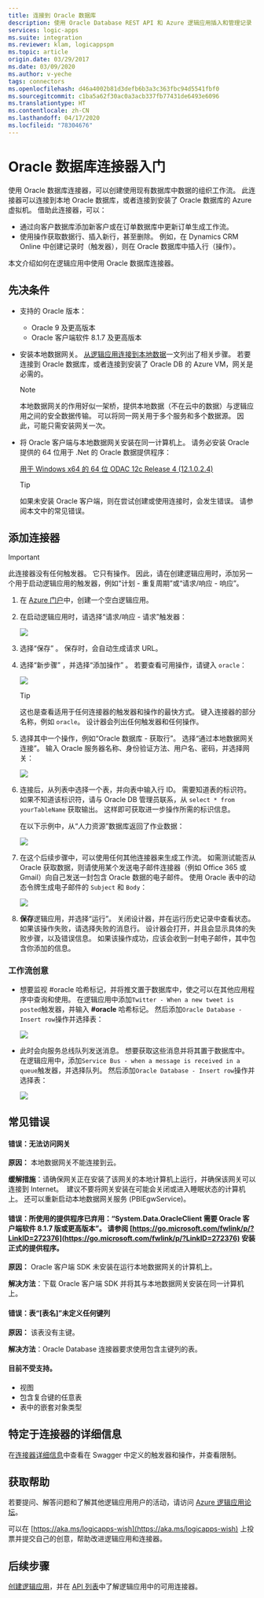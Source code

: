 ```yaml
---
title: 连接到 Oracle 数据库
description: 使用 Oracle Database REST API 和 Azure 逻辑应用插入和管理记录
services: logic-apps
ms.suite: integration
ms.reviewer: klam, logicappspm
ms.topic: article
origin.date: 03/29/2017
ms.date: 03/09/2020
ms.author: v-yeche
tags: connectors
ms.openlocfilehash: d46a4002b81d3defb6b3a3c363fbc94d5541fbf0
ms.sourcegitcommit: c1ba5a62f30ac0a3acb337fb77431de6493e6096
ms.translationtype: HT
ms.contentlocale: zh-CN
ms.lasthandoff: 04/17/2020
ms.locfileid: "78304676"
---
```

# <a name="get-started-with-the-oracle-database-connector"></a>Oracle 数据库连接器入门

使用 Oracle 数据库连接器，可以创建使用现有数据库中数据的组织工作流。 此连接器可以连接到本地 Oracle 数据库，或者连接到安装了 Oracle 数据库的 Azure 虚拟机。 借助此连接器，可以：

* 通过向客户数据库添加新客户或在订单数据库中更新订单生成工作流。
* 使用操作获取数据行、插入新行，甚至删除。 例如，在 Dynamics CRM Online 中创建记录时（触发器），则在 Oracle 数据库中插入行（操作）。 

本文介绍如何在逻辑应用中使用 Oracle 数据库连接器。

## <a name="prerequisites"></a>先决条件

* 支持的 Oracle 版本： 
    * Oracle 9 及更高版本
    * Oracle 客户端软件 8.1.7 及更高版本

* 安装本地数据网关。 [从逻辑应用连接到本地数据](../logic-apps/logic-apps-gateway-connection.md)一文列出了相关步骤。 若要连接到 Oracle 数据库，或者连接到安装了 Oracle DB 的 Azure VM，网关是必需的。 

    > [!NOTE]
    > 本地数据网关的作用好似一架桥，提供本地数据（不在云中的数据）与逻辑应用之间的安全数据传输。 可以将同一网关用于多个服务和多个数据源。 因此，可能只需安装网关一次。

* 将 Oracle 客户端与本地数据网关安装在同一计算机上。 请务必安装 Oracle 提供的 64 位用于 .Net 的 Oracle 数据提供程序：  

  [用于 Windows x64 的 64 位 ODAC 12c Release 4 (12.1.0.2.4)](https://www.oracle.com/technetwork/database/windows/downloads/index-090165.html)

    > [!TIP]
    > 如果未安装 Oracle 客户端，则在尝试创建或使用连接时，会发生错误。 请参阅本文中的常见错误。

## <a name="add-the-connector"></a>添加连接器

> [!IMPORTANT]
> 此连接器没有任何触发器。 它只有操作。 因此，请在创建逻辑应用时，添加另一个用于启动逻辑应用的触发器，例如“计划 - 重复周期”或“请求/响应 - 响应”。   

1. 在 [Azure 门户](https://portal.azure.cn)中，创建一个空白逻辑应用。

2. 在启动逻辑应用时，请选择“请求/响应 - 请求”触发器：  

    ![](./media/connectors-create-api-oracledatabase/request-trigger.png)

3. 选择“保存”  。 保存时，会自动生成请求 URL。 

4. 选择“新步骤”  ，并选择“添加操作”  。 若要查看可用操作，请键入 `oracle`： 

    ![](./media/connectors-create-api-oracledatabase/oracledb-actions.png)

    > [!TIP]
    > 这也是查看适用于任何连接器的触发器和操作的最快方式。 键入连接器的部分名称，例如 `oracle`。 设计器会列出任何触发器和任何操作。 

5. 选择其中一个操作，例如“Oracle 数据库 - 获取行”。  选择“通过本地数据网关连接”。  输入 Oracle 服务器名称、身份验证方法、用户名、密码，并选择网关：

    ![](./media/connectors-create-api-oracledatabase/create-oracle-connection.png)

6. 连接后，从列表中选择一个表，并向表中输入行 ID。 需要知道表的标识符。 如果不知道该标识符，请与 Oracle DB 管理员联系，从 `select * from yourTableName` 获取输出。 这样即可获取进一步操作所需的标识信息。

    在以下示例中，从“人力资源”数据库返回了作业数据： 

    ![](./media/connectors-create-api-oracledatabase/table-rowid.png)

7. 在这个后续步骤中，可以使用任何其他连接器来生成工作流。 如需测试能否从 Oracle 获取数据，则请使用某个发送电子邮件连接器（例如 Office 365 或 Gmail）向自己发送一封包含 Oracle 数据的电子邮件。 使用 Oracle 表中的动态令牌生成电子邮件的 `Subject` 和 `Body`：

    ![](./media/connectors-create-api-oracledatabase/oracle-send-email.png)

8. **保存**逻辑应用，并选择“运行”。  关闭设计器，并在运行历史记录中查看状态。 如果该操作失败，请选择失败的消息行。 设计器会打开，并且会显示具体的失败步骤，以及错误信息。 如果该操作成功，应该会收到一封电子邮件，其中包含你添加的信息。

### <a name="workflow-ideas"></a>工作流创意

* 想要监视 #oracle 哈希标记，并将推文置于数据库中，使之可以在其他应用程序中查询和使用。 在逻辑应用中添加`Twitter - When a new tweet is posted`触发器，并输入 **#oracle** 哈希标记。 然后添加`Oracle Database - Insert row`操作并选择表：

    ![](./media/connectors-create-api-oracledatabase/twitter-oracledb.png)

* 此时会向服务总线队列发送消息。 想要获取这些消息并将其置于数据库中。 在逻辑应用中，添加`Service Bus - when a message is received in a queue`触发器，并选择队列。 然后添加`Oracle Database - Insert row`操作并选择表：

    ![](./media/connectors-create-api-oracledatabase/sbqueue-oracledb.png)

## <a name="common-errors"></a>常见错误

#### <a name="error-cannot-reach-the-gateway"></a>**错误**：无法访问网关

**原因：** 本地数据网关不能连接到云。 

**缓解措施**：请确保网关正在安装了该网关的本地计算机上运行，并确保该网关可以连接到 Internet。  建议不要将网关安装在可能会关闭或进入睡眠状态的计算机上。 还可以重新启动本地数据网关服务 (PBIEgwService)。

#### <a name="error-the-provider-being-used-is-deprecated-systemdataoracleclient-requires-oracle-client-software-version-817-or-greater-see-httpsgomicrosoftcomfwlinkplinkid272376-to-install-the-official-provider"></a>**错误**：所使用的提供程序已弃用：“System.Data.OracleClient 需要 Oracle 客户端软件 8.1.7 版或更高版本”。 请参阅 [https://go.microsoft.com/fwlink/p/?LinkID=272376](https://go.microsoft.com/fwlink/p/?LinkID=272376) 安装正式的提供程序。

**原因：** Oracle 客户端 SDK 未安装在运行本地数据网关的计算机上。  

**解决方法**：下载 Oracle 客户端 SDK 并将其与本地数据网关安装在同一计算机上。

#### <a name="error-table-tablename-does-not-define-any-key-columns"></a>**错误**：表“[表名]”未定义任何键列

**原因：** 该表没有主键。  

**解决方法**：Oracle Database 连接器要求使用包含主键列的表。

#### <a name="currently-not-supported"></a>目前不受支持。

* 视图 
* 包含复合键的任意表
* 表中的嵌套对象类型

## <a name="connector-specific-details"></a>特定于连接器的详细信息

在[连接器详细信息](https://docs.microsoft.com/connectors/oracle/)中查看在 Swagger 中定义的触发器和操作，并查看限制。 

## <a name="get-some-help"></a>获取帮助

若要提问、解答问题和了解其他逻辑应用用户的活动，请访问 [Azure 逻辑应用论坛](https://social.msdn.microsoft.com/Forums/en-US/home?forum=azurelogicapps)。 

可以在 [https://aka.ms/logicapps-wish](https://aka.ms/logicapps-wish) 上投票并提交自己的创意，帮助改进逻辑应用和连接器。 

## <a name="next-steps"></a>后续步骤
[创建逻辑应用](../logic-apps/quickstart-create-first-logic-app-workflow.md)，并在 [API 列表](apis-list.md)中了解逻辑应用中的可用连接器。

<!-- Update_Description: update meta properties, wording update, update link -->